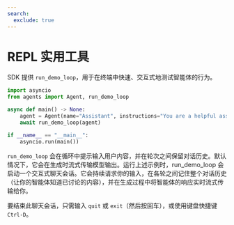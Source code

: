 ```yaml
---
search:
  exclude: true
---
```

# REPL 实用工具

SDK 提供 `run_demo_loop`，用于在终端中快速、交互式地测试智能体的行为。

```python
import asyncio
from agents import Agent, run_demo_loop

async def main() -> None:
    agent = Agent(name="Assistant", instructions="You are a helpful assistant.")
    await run_demo_loop(agent)

if __name__ == "__main__":
    asyncio.run(main())
```

`run_demo_loop` 会在循环中提示输入用户内容，并在轮次之间保留对话历史。默认情况下，它会在生成时流式传输模型输出。运行上述示例时，run_demo_loop 会启动一个交互式聊天会话。它会持续请求你的输入，在各轮之间记住整个对话历史（让你的智能体知道已讨论的内容），并在生成过程中将智能体的响应实时流式传输给你。

要结束此聊天会话，只需输入 `quit` 或 `exit`（然后按回车），或使用键盘快捷键 `Ctrl-D`。